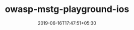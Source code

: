 ---
title: "owasp-mstg-playground-ios"
date: 2019-06-16T17:47:51+05:30
type: "organisations"
org_name: "OWASP"
repo_desc: "The new home for the OWASP MSTG playground iOS app. Soon more to come!"
repo_link: https://github.com/OWASP/owasp-mstg-playground-ios


---